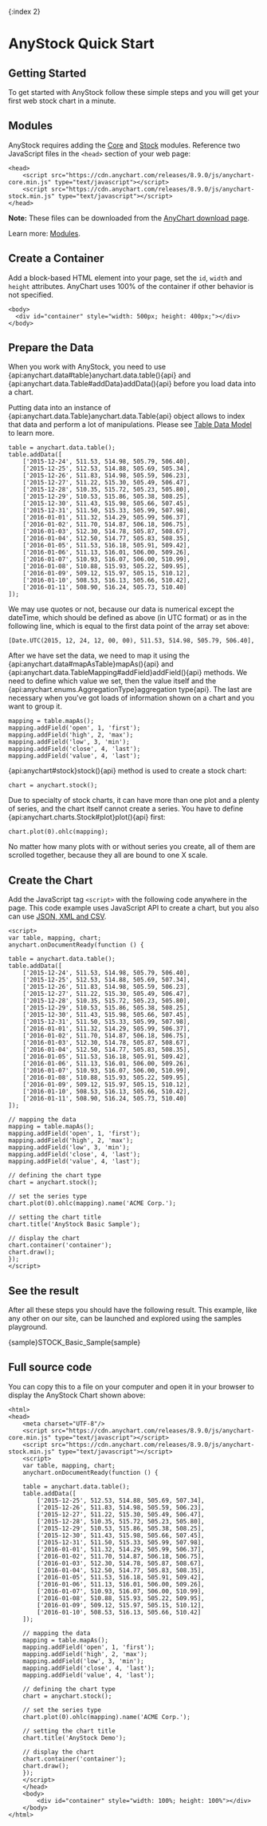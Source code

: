 {:index 2}
# AnyStock Quick Start

## Getting Started

To get started with AnyStock follow these simple steps and you will get your first web stock chart in a minute.

## Modules

AnyStock requires adding the [Core](../Quick_Start/Modules#core) and [Stock](../Quick_Start/Modules#stock) modules. Reference two JavaScript files in the `<head>` section of your web page: 

```
<head>
	<script src="https://cdn.anychart.com/releases/8.9.0/js/anychart-core.min.js" type="text/javascript"></script>
	<script src="https://cdn.anychart.com/releases/8.9.0/js/anychart-stock.min.js" type="text/javascript"></script>
</head>
```

**Note:** These files can be downloaded from the [AnyChart download page](../Quick_Start/Downloading_AnyChart). 

Learn more: [Modules](../Quick_Start/Modules).

## Create a Container

Add a block-based HTML element into your page, set the `id`, `width` and `height` attributes. AnyChart uses 100% of the container if other behavior is not specified. 

```
<body>
  <div id="container" style="width: 500px; height: 400px;"></div>
</body>
```

## Prepare the Data

When you work with AnyStock, you need to use {api:anychart.data#table}anychart.data.table(){api} and {api:anychart.data.Table#addData}addData(){api} before you load data into a chart.

Putting data into an instance of {api:anychart.data.Table}anychart.data.Table{api} object allows to index that data and perform a lot of manipulations. Please see [Table Data Model](../Working_with_Data/Table_Data_Model) to learn more.

```
table = anychart.data.table();
table.addData([
	['2015-12-24', 511.53, 514.98, 505.79, 506.40],
	['2015-12-25', 512.53, 514.88, 505.69, 505.34],
	['2015-12-26', 511.83, 514.98, 505.59, 506.23],
	['2015-12-27', 511.22, 515.30, 505.49, 506.47],
	['2015-12-28', 510.35, 515.72, 505.23, 505.80],
	['2015-12-29', 510.53, 515.86, 505.38, 508.25],
	['2015-12-30', 511.43, 515.98, 505.66, 507.45],
	['2015-12-31', 511.50, 515.33, 505.99, 507.98],
	['2016-01-01', 511.32, 514.29, 505.99, 506.37],
	['2016-01-02', 511.70, 514.87, 506.18, 506.75],
	['2016-01-03', 512.30, 514.78, 505.87, 508.67],
	['2016-01-04', 512.50, 514.77, 505.83, 508.35],
	['2016-01-05', 511.53, 516.18, 505.91, 509.42],
	['2016-01-06', 511.13, 516.01, 506.00, 509.26],
	['2016-01-07', 510.93, 516.07, 506.00, 510.99],
	['2016-01-08', 510.88, 515.93, 505.22, 509.95],
	['2016-01-09', 509.12, 515.97, 505.15, 510.12],
	['2016-01-10', 508.53, 516.13, 505.66, 510.42],
	['2016-01-11', 508.90, 516.24, 505.73, 510.40]
]); 
```

We may use quotes or not, because our data is numerical except the dateTime, which should be defined as above (in UTC format) or as in the following line, which is equal to the first data point of the array set above:

```
[Date.UTC(2015, 12, 24, 12, 00, 00), 511.53, 514.98, 505.79, 506.40],
```

After we have set the data, we need to map it using the {api:anychart.data#mapAsTable}mapAs(){api} and {api:anychart.data.TableMapping#addField}addField(){api} methods. We need to define which value we set, then the value itself and the {api:anychart.enums.AggregationType}aggregation type{api}. The last are necessary when you've got loads of information shown on a chart and you want to group it.

```
mapping = table.mapAs();
mapping.addField('open', 1, 'first');
mapping.addField('high', 2, 'max');
mapping.addField('low', 3, 'min');
mapping.addField('close', 4, 'last');
mapping.addField('value', 4, 'last');
```

{api:anychart#stock}stock(){api} method is used to create a stock chart:

```
chart = anychart.stock();
```

Due to specialty of stock charts, it can have more than one plot and a plenty of series, and the chart itself cannot create a series. You have to define {api:anychart.charts.Stock#plot}plot(){api} first:

```
chart.plot(0).ohlc(mapping);
```

No matter how many plots with or without series you create, all of them are scrolled together, because they all are bound to one X scale. 

## Create the Chart

Add the JavaScript tag `<script>` with the following code anywhere in the page. 
This code example uses JavaScript API to create a chart, but you also can use [JSON, XML and CSV](../Working_with_Data/Supported_Data_Formats). 

```
<script>
var table, mapping, chart;
anychart.onDocumentReady(function () {

table = anychart.data.table();
table.addData([
	['2015-12-24', 511.53, 514.98, 505.79, 506.40],
	['2015-12-25', 512.53, 514.88, 505.69, 507.34],
	['2015-12-26', 511.83, 514.98, 505.59, 506.23],
	['2015-12-27', 511.22, 515.30, 505.49, 506.47],
	['2015-12-28', 510.35, 515.72, 505.23, 505.80],
	['2015-12-29', 510.53, 515.86, 505.38, 508.25],
	['2015-12-30', 511.43, 515.98, 505.66, 507.45],
	['2015-12-31', 511.50, 515.33, 505.99, 507.98],
	['2016-01-01', 511.32, 514.29, 505.99, 506.37],
	['2016-01-02', 511.70, 514.87, 506.18, 506.75],
	['2016-01-03', 512.30, 514.78, 505.87, 508.67],
	['2016-01-04', 512.50, 514.77, 505.83, 508.35],
	['2016-01-05', 511.53, 516.18, 505.91, 509.42],
	['2016-01-06', 511.13, 516.01, 506.00, 509.26],
	['2016-01-07', 510.93, 516.07, 506.00, 510.99],
	['2016-01-08', 510.88, 515.93, 505.22, 509.95],
	['2016-01-09', 509.12, 515.97, 505.15, 510.12],
	['2016-01-10', 508.53, 516.13, 505.66, 510.42],
	['2016-01-11', 508.90, 516.24, 505.73, 510.40]	
]);

// mapping the data  
mapping = table.mapAs();
mapping.addField('open', 1, 'first');
mapping.addField('high', 2, 'max');
mapping.addField('low', 3, 'min');
mapping.addField('close', 4, 'last');
mapping.addField('value', 4, 'last');

// defining the chart type
chart = anychart.stock();
  
// set the series type
chart.plot(0).ohlc(mapping).name('ACME Corp.');
  
// setting the chart title
chart.title('AnyStock Basic Sample');

// display the chart
chart.container('container');
chart.draw();
});
</script>
```
  
## See the result

After all these steps you should have the following result. This example, like any other on our site, can be launched and explored using the samples playground.

{sample}STOCK\_Basic\_Sample{sample}

## Full source code

You can copy this to a file on your computer and open it in your browser to display the AnyStock Chart shown above:

```
<html>
<head>
    <meta charset="UTF-8"/>
    <script src="https://cdn.anychart.com/releases/8.9.0/js/anychart-core.min.js" type="text/javascript"></script>
    <script src="https://cdn.anychart.com/releases/8.9.0/js/anychart-stock.min.js" type="text/javascript"></script>
    <script>
	var table, mapping, chart;
	anychart.onDocumentReady(function () {

	table = anychart.data.table();
	table.addData([
		['2015-12-25', 512.53, 514.88, 505.69, 507.34],
		['2015-12-26', 511.83, 514.98, 505.59, 506.23],
		['2015-12-27', 511.22, 515.30, 505.49, 506.47],
		['2015-12-28', 510.35, 515.72, 505.23, 505.80],
		['2015-12-29', 510.53, 515.86, 505.38, 508.25],
		['2015-12-30', 511.43, 515.98, 505.66, 507.45],
		['2015-12-31', 511.50, 515.33, 505.99, 507.98],
		['2016-01-01', 511.32, 514.29, 505.99, 506.37],
		['2016-01-02', 511.70, 514.87, 506.18, 506.75],
		['2016-01-03', 512.30, 514.78, 505.87, 508.67],
		['2016-01-04', 512.50, 514.77, 505.83, 508.35],
		['2016-01-05', 511.53, 516.18, 505.91, 509.42],
		['2016-01-06', 511.13, 516.01, 506.00, 509.26],
		['2016-01-07', 510.93, 516.07, 506.00, 510.99],
		['2016-01-08', 510.88, 515.93, 505.22, 509.95],
		['2016-01-09', 509.12, 515.97, 505.15, 510.12],
		['2016-01-10', 508.53, 516.13, 505.66, 510.42]
	]);
	  
	// mapping the data
	mapping = table.mapAs();
	mapping.addField('open', 1, 'first');
	mapping.addField('high', 2, 'max');
	mapping.addField('low', 3, 'min');
	mapping.addField('close', 4, 'last');
	mapping.addField('value', 4, 'last');

	// defining the chart type
	chart = anychart.stock();
	  
	// set the series type
	chart.plot(0).ohlc(mapping).name('ACME Corp.');
	  
	// setting the chart title
	chart.title('AnyStock Demo');

	// display the chart	  
	chart.container('container');
	chart.draw();
	});
	</script>
	</head>
	<body>
		<div id="container" style="width: 100%; height: 100%"></div>
	</body>
</html>
```
